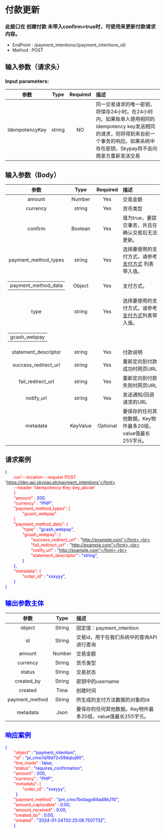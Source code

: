 # 付款更新 
### 此接口在  创建付款  未带入confirm=true时，可使用来更新付款请求内容。

 -  EndPoint	: /payment_intentions/{payment_intentions_id}
 -  Method	: POST

## 输入参数（请求头）
### Input parameters:
|       参数                | Type         |   Required       |  描述|
|:-------------------------:|:-----------:|     :------:     |   :-----       | 
|IdempotencyKey |string|NO|同一交易请求的唯一密钥，将保存24小时。在24小时内，如果账单人使用相同的idempotency key发送相同的请求，则将得到来自前一个事务的响应。如果系统中存在密钥，Skypay将不会向商家方重新发送交易|

## 输入参数（Body）
|       参数                | Type         |   Required       |  描述|
|:-------------------------:|:-----------:|     :------:     |   :-----       | 
|amount     |   Number  | Yes   |交易金额|
|currency|string |Yes| 货币类型|
|confirm  |Boolean|Yes|值为true，要提交事务，并且在确认交易后无法更新。|
|payment_method_types   | string |Yes | 选择要使用的支付方式。请参考 [支付方式](../APIdocumentationdescription.md) 列表带入值。|
| <table><tr><td>payment_method_data</td></tr></table>|Object |Yes|支付方式。|
|type   | string |Yes | 选择要使用的支付方式。请参考[支付方式](../APIdocumentationdescription.md)列表带入值。|
| <table><tr><td>gcash_webpay</td></tr></table>  |  | | |
|statement_descriptor   | string |Yes |付款说明|
|success_redirect_url   | string |Yes |重新定向到付款成功时网页URL|
|fail_redirect_url   | string |Yes |重新定向到付款失败时网页URL|
|notify_url   | string |Yes |发送通知/回调请求的URL|
|metadata   | KeyValue |Optional |要保存的任何其他数据。Key物件最多20组，value值最长255字元。|

## 请求案例

{<br>
    <font color=red>&ensp;&ensp;&ensp;&ensp;curl --location --request POST 'https://dev.api.skypay.ph/payment_intentions'</font> <br>
    <font color=red>&ensp;&ensp;&ensp;&ensp;--header 'Idempotency-Key: key_abcde'</font> <br>
    &ensp;&ensp;&ensp;&ensp;{<br>
    <font color=red>&ensp;&ensp;&ensp;&ensp;"amount"</font> : <font color=blue>200</font>,<br>
    <font color=red>&ensp;&ensp;&ensp;&ensp;"currency"</font> : <font color=blue>"PHP"</font>,<br>
    <font color=red>&ensp;&ensp;&ensp;&ensp;"payment_method_types": [ </font> <br>
    <font color=red>&ensp;&ensp;&ensp;&ensp;&ensp;&ensp;&ensp;&ensp;"gcash_webpay"</font><br>
    &ensp;&ensp;&ensp;&ensp;]<br>
    <font color=red>&ensp;&ensp;&ensp;&ensp;"payment_method_data": {</font><br>
    <font color=red>&ensp;&ensp;&ensp;&ensp;&ensp;&ensp;&ensp;&ensp;"type"</font> : <font color=blue>"gcash_webpay"</font>,<br>
    <font color=red>&ensp;&ensp;&ensp;&ensp;&ensp;&ensp;&ensp;&ensp;"gcash_webpay": {</font><br>
    <font color=red>&ensp;&ensp;&ensp;&ensp;&ensp;&ensp;&ensp;&ensp;&ensp;&ensp;&ensp;&ensp;"success_redirect_url"</font> : <font color=blue>"http://example.com"</font>,<br>
    <font color=red>&ensp;&ensp;&ensp;&ensp;&ensp;&ensp;&ensp;&ensp;&ensp;&ensp;&ensp;&ensp;"fail_redirect_url"</font> : <font color=blue>"http://example.com"</font>,<br>
    <font color=red>&ensp;&ensp;&ensp;&ensp;&ensp;&ensp;&ensp;&ensp;&ensp;&ensp;&ensp;&ensp;"notify_url"</font> : <font color=blue>"http://example.com"</font>,<br>
    <font color=red>&ensp;&ensp;&ensp;&ensp;&ensp;&ensp;&ensp;&ensp;&ensp;&ensp;&ensp;&ensp;"statement_descriptor"</font> : <font color=blue>"string"</font>,<br>
    &ensp;&ensp;&ensp;&ensp;&ensp;&ensp;&ensp;&ensp;}<br>
    &ensp;&ensp;&ensp;&ensp;},<br>
    <font color=red>&ensp;&ensp;&ensp;&ensp;"metadata": {</font><br>
    <font color=red>&ensp;&ensp;&ensp;&ensp;&ensp;&ensp;&ensp;&ensp;"order_id"</font> : <font color=blue>"xxxyyy"</font>,<br>
    &ensp;&ensp;&ensp;&ensp;}<br>
}

## 输出参数主体
|       参数                | Type        |   描述|
|:-------------------------:|:-----------:|     :------     |
|object     |   String  |固定值：payment_intention|
|id     |   String  |交易id，用于在我们系统中的查询API进行查询|
|amount     |   Number  |交易金额|
|currency   |   String  |货币类型|
|status     |   String  |交易状态|
|created_by     |   String  |密钥中的username|
|created     |   Time  |创建时间|
|payment_method     |   String  |所生成的支付方法数据的对象的Id|
|metadata   |   Json    |要保存的任何其他数据。Key物件最多20组，value值最长255字元。|

## 响应案例
{<br>
    <font color=red>&ensp;&ensp;&ensp;&ensp;"object"</font> : <font color=blue>"payment_intention"</font>,<br>
    <font color=red>&ensp;&ensp;&ensp;&ensp;"id"</font> : <font color=blue>"pi_cmo7a19d72v59dqtoj90"</font>,<br>
    <font color=red>&ensp;&ensp;&ensp;&ensp;"live_mode"</font> : <font color=blue>false</font>,<br>
    <font color=red>&ensp;&ensp;&ensp;&ensp;"status"</font> : <font color=blue>"requires_confirmation"</font>,<br>
    <font color=red>&ensp;&ensp;&ensp;&ensp;"amount"</font> : <font color=blue>200</font>,<br>
    <font color=red>&ensp;&ensp;&ensp;&ensp;"currency"</font> : <font color=blue>"PHP"</font>,<br>
    <font color=red>&ensp;&ensp;&ensp;&ensp;"metadata": {</font><br>
    <font color=red>&ensp;&ensp;&ensp;&ensp;&ensp;&ensp;&ensp;&ensp;"order_id"</font> : <font color=blue>"xxxyyy"</font>,<br>
    &ensp;&ensp;&ensp;&ensp;&ensp;}<br>
    <font color=red>&ensp;&ensp;&ensp;&ensp;"payment_method"</font> : <font color=blue>"pm_cmo7bstiago64q48k210"</font>,<br>
    <font color=red>&ensp;&ensp;&ensp;&ensp;"amount_capturable"</font> : <font color=blue>0.00</font>,<br>
    <font color=red>&ensp;&ensp;&ensp;&ensp;"amount_received"</font> : <font color=blue>0.00</font>,<br>
    <font color=red>&ensp;&ensp;&ensp;&ensp;"created_by"</font> : <font color=blue>0.00</font>,<br>
    <font color=red>&ensp;&ensp;&ensp;&ensp;"created"</font> : <font color=blue>"2024-01-24T02:25:08.750773Z"</font>,<br>
    &ensp;&ensp;&ensp;&ensp;}<br>